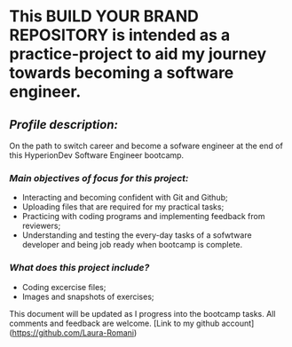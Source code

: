 # This **BUILD YOUR BRAND REPOSITORY** is intended as a practice-project to aid my journey towards becoming a software engineer.

## _**Profile description:**_
On the path to switch career and become a sofware engineer at the end of this HyperionDev Software Engineer bootcamp.

### _**Main objectives of focus for this project:**_
- Interacting and becoming confident with Git and Github;
- Uploading files that are required for my practical tasks;
- Practicing with coding programs and implementing feedback from reviewers;
- Understanding and testing the every-day tasks of a sofwtware developer and being job ready when bootcamp is complete.
### _**What does this project include?**_
- Coding excercise files;
- Images and snapshots of exercises;

This document will be updated as I progress into the bootcamp tasks.
All comments and feedback are welcome.
[Link to my github account] (https://github.com/Laura-Romani)
